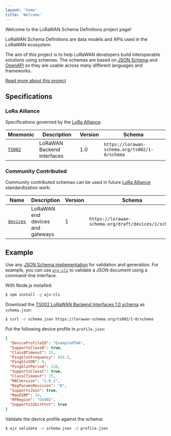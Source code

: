 ```yaml
---
layout: 'home'
title: 'Welcome'
---
```


Welcome to the LoRaWAN Schema Definitions project page!

LoRaWAN Schema Definitions are data models and APIs used in the LoRaWAN ecosystem.

The aim of this project is to help LoRaWAN developers build interoperable solutions using schemas. The schemas are based on [JSON Schema][json-schema] and [OpenAPI][open-api] so they are usable across many different languages and frameworks.

[Read more about this project](about.md)

## Specifications

### LoRa Alliance

Specifications governed by the [LoRa Alliance][lora-alliance]:

| Mnemonic | Description | Version | Schema |
--- | --- | --- | ---
[`TS002`](ts002) | LoRaWAN Backend Interfaces | 1.0 | `https://lorawan-schema.org/ts002/1-0/schema`

### Community Contributed

Community contributed schemas can be used in future [LoRa Alliance][lora-alliance] standardization work:

| Name | Description | Version | Schema |
--- | --- | --- | ---
[`devices`](draft/devices) | LoRaWAN end devices and gateways | 1 | `https://lorawan-schema.org/draft/devices/1/schema`

## Example

Use any [JSON Schema implementation][json-schema-implementations] for validation and generation. For example, you can use [`ajv-cli`][ajv-cli] to validate a JSON document using a command-line interface.

With Node.js installed:

```bash
$ npm install -g ajv-cli
```

Download the [TS002 LoRaWAN Backend Interfaces 1.0 schema](ts002/1-0) as `schema.json`:

```bash
$ curl -o schema.json https://lorawan-schema.org/ts002/1-0/schema
```

Put the following device profile in `profile.json`:

```json
{
  "DeviceProfileID": "ExampleOTAA",
  "SupportsClassB": true,
  "ClassBTimeout": 15,
  "PingSlotFrequency": 924.5,
  "PingSlotDR": 0,
  "PingSlotPeriod": 128,
  "SupportsClassC": true,
  "ClassCTimeout": 15,
  "MACVersion": "1.0.2",
  "RegParamsRevision": "B",
  "SupportsJoin": true,
  "MaxEIRP": 14,
  "RFRegion": "US902",
  "Supports32bitFCnt": true
}
```

Validate the device profile against the schema:

```bash
$ ajv validate -s schema.json -d profile.json
```

[json-schema]: https://json-schema.org
[open-api]: https://www.openapis.org/
[lora-alliance]: https://www.lora-alliance.org
[json-schema-implementations]: https://json-schema.org/implementations.html
[ajv-cli]: https://github.com/jessedc/ajv-cli
